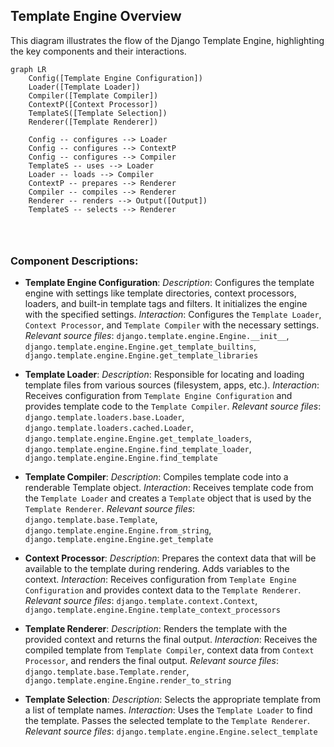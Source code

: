 ## Template Engine Overview

This diagram illustrates the flow of the Django Template Engine, highlighting the key components and their interactions.

```mermaid
graph LR
    Config([Template Engine Configuration])
    Loader([Template Loader])
    Compiler([Template Compiler])
    ContextP([Context Processor])
    TemplateS([Template Selection])
    Renderer([Template Renderer])

    Config -- configures --> Loader
    Config -- configures --> ContextP
    Config -- configures --> Compiler
    TemplateS -- uses --> Loader
    Loader -- loads --> Compiler
    ContextP -- prepares --> Renderer
    Compiler -- compiles --> Renderer
    Renderer -- renders --> Output([Output])
    TemplateS -- selects --> Renderer




```

### Component Descriptions:

*   **Template Engine Configuration**:
    *Description*: Configures the template engine with settings like template directories, context processors, loaders, and built-in template tags and filters. It initializes the engine with the specified settings.
    *Interaction*: Configures the `Template Loader`, `Context Processor`, and `Template Compiler` with the necessary settings.
    *Relevant source files*: `django.template.engine.Engine.__init__`, `django.template.engine.Engine.get_template_builtins`, `django.template.engine.Engine.get_template_libraries`

*   **Template Loader**:
    *Description*: Responsible for locating and loading template files from various sources (filesystem, apps, etc.).
    *Interaction*: Receives configuration from `Template Engine Configuration` and provides template code to the `Template Compiler`.
    *Relevant source files*: `django.template.loaders.base.Loader`, `django.template.loaders.cached.Loader`, `django.template.engine.Engine.get_template_loaders`, `django.template.engine.Engine.find_template_loader`, `django.template.engine.Engine.find_template`

*   **Template Compiler**:
    *Description*: Compiles template code into a renderable Template object.
    *Interaction*: Receives template code from the `Template Loader` and creates a `Template` object that is used by the `Template Renderer`.
    *Relevant source files*: `django.template.base.Template`, `django.template.engine.Engine.from_string`, `django.template.engine.Engine.get_template`

*   **Context Processor**:
    *Description*: Prepares the context data that will be available to the template during rendering. Adds variables to the context.
    *Interaction*: Receives configuration from `Template Engine Configuration` and provides context data to the `Template Renderer`.
    *Relevant source files*: `django.template.context.Context`, `django.template.engine.Engine.template_context_processors`

*   **Template Renderer**:
    *Description*: Renders the template with the provided context and returns the final output.
    *Interaction*: Receives the compiled template from `Template Compiler`, context data from `Context Processor`, and renders the final output.
    *Relevant source files*: `django.template.base.Template.render`, `django.template.engine.Engine.render_to_string`

*   **Template Selection**:
    *Description*: Selects the appropriate template from a list of template names.
    *Interaction*: Uses the `Template Loader` to find the template. Passes the selected template to the `Template Renderer`.
    *Relevant source files*: `django.template.engine.Engine.select_template`

